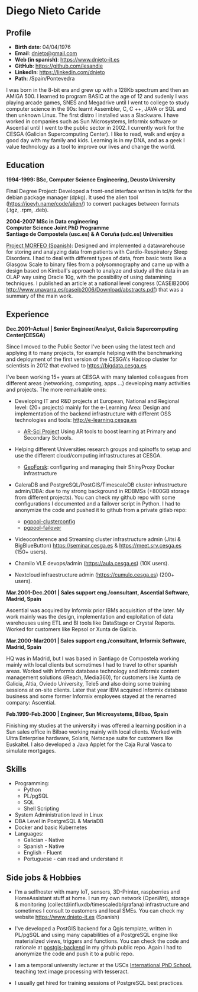 
# Diego Nieto Caride

## Profile

* **Birth date**: 04/04/1976
* **Email**: dnieto@gmail.com
* **Web (in spanish)**: https://www.dnieto-it.es
* **GitHub**: https://github.com/lesandie
* **LinkedIn**: https://linkedin.com/dnieto
* **Path**: /Spain/Pontevedra

[//]: # (Para insertar una imagen <img src="cv.jpg" alt="cv" width="200"/><br>) 

I was born in the 8-bit era and grew up with a 128Kb spectrum and then an AMIGA 500. I learned to program BASIC at the age of 12 and sudenly I was playing arcade games, SNES and Megadrive until I went to college to study computer science in the 90s: learnt Assembler, C, C ++, JAVA or SQL and then unknown Linux. The first distro I installed was a Slackware.
I have worked in companies such as Sun Microsystems, Informix software or Ascential until I went to the public sector in 2002. I currently work for the CESGA (Galician Supercomputing Center).
I like to read, walk and enjoy a good day with my family and kids. Learning is in my DNA, and as a geek I value technology as a tool to improve our lives and change the world.

## Education

**1994-1999: BSc, Computer Science Engineering, Deusto University** <br>

Final Degree Project: Developed a front-end interface written in tcl/tk for the debian package manager (dpkg). It used the alien tool (https://joeyh.name/code/alien/) to convert packages between formats (.tgz, .rpm, .deb). 

**2004-2007 MSc in Data engineering** <br>
**Computer Science Joint PhD Programme**<br>
**Santiago de Compostela (usc.es) & A Coruña (udc.es) Universities**<br>

[Project MORFEO (Spanish)](https://github.com/lesandie/md-cv/blob/main/almacen.pdf): Designed and implemented a datawarehouse for storing and analyzing data from patients with Cardio-Respiratory Sleep Disorders. I had to deal with different types of data, from basic tests like a Glasgow Scale to binary files from a polysomnography and came up with a design based on Kimball's approach to analyze and study all the data in an OLAP way using Oracle 10g, with the possibility of using datamining techniques. I published an article at a national level congress (CASEIB2006 http://www.unavarra.es/caseib2006/Download/abstracts.pdf) that was a summary of the main work.

## Experience

**Dec.2001–Actual | Senior Engineer/Analyst, Galicia Supercomputing Center(CESGA)**

Since I moved to the Public Sector I've been using the latest tech and applying it to many projects, for example helping with the benchmarking and deployment of the first version of the CESGA's Hadoop cluster for scientists in 2012 that evolved to https://bigdata.cesga.es

I've been working 15+ years at CESGA with many talented colleagues from different areas (networking, computing, apps ...) developing many activities and projects. The more remarkable ones:

* Developing IT and R&D projects at European, National and Regional level: (20+ projects) mainly for the e-Learning Area: Design and implementation of the backend infrastructure with different OSS technologies and tools: http://e-learning.cesga.es

  * [AR-Sci Project](https://ar-sci.cesga.es) Using AR tools to boost learning at Primary and Secondary Schools.  

* Helping different Universities research groups and spinoffs to setup and use the different cloud/computing infrastructures at CESGA.
  * [GeoForsk](http://www.geoforsk.com): configuring and managing their ShinyProxy Docker infrastructure

* GaleraDB and PostgreSQL/PostGIS/TimescaleDB cluster infrastructure admin/DBA: due to my strong background in RDBMSs (+800GB storage from different projects). You can check my github repo with some configurations I documented and a failover script in Python. I had to anonymize the code and pushed it to github from a private gitlab repo:

  * [pgpool-clusterconfig](https://github.com/lesandie/pgpool-clusterconfig)
  * [pgpool-failover](https://github.com/lesandie/pgpool-failover)

* Videoconference and Streaming cluster infrastructure admin (Jitsi & BigBlueButton) https://seminar.cesga.es & https://meet.srv.cesga.es (150+ users).

* Chamilo VLE devops/admin (https://aula.cesga.es) (10K users).

* Nextcloud infraestructure admin (https://cumulo.cesga.es) (200+ users).

**Mar.2001-Dec.2001 | Sales support eng./consultant, Ascential Software, Madrid, Spain**

Ascential was acquired by Informix prior IBMs acquisition of the later.
My work mainly was the design, implementation and exploitation of data warehouses using ETL and BI tools like DataStage or Crystal Reports. Worked for customers like Repsol or Xunta de Galicia.

**Mar.2000-Mar2001 | Sales support eng./consultant, Informix Software, Madrid, Spain**

HQ was in Madrid, but I was based in Santiago de Compostela working mainly with local clients but sometimes I had to travel to other spanish areas. 
Worked with Informix database technology and Informix content management solutions (iReach, Media360), for customers like Xunta de Galicia, Altia, Oviedo University, Tele5 and also doing some training sessions at on-site clients. Later that year IBM acquired Informix database business and some former Informix employees stayed at the renamed company: Ascential.

**Feb.1999-Feb.2000 | Engineer, Sun Microsystems, Bilbao, Spain**

Finishing my studies at the university i was offered a learning position in a Sun sales office in Bilbao working mainly with local clients.
Worked with Ultra Enterprise hardware, Solaris, Netscape suite for customers like Euskaltel. I also developed a Java Applet for the Caja Rural Vasca to simulate mortgages.

## Skills

* Programming:
  * Python
  * PL/pgSQL
  * SQL
  * Shell Scripting
* System Administration level in Linux
* DBA Level in PostgreSQL & MariaDB
* Docker and basic Kubernetes
* Languages:
  * Galician - Native
  * Spanish - Native
  * English - Fluent
  * Portuguese - can read and understand it

## Side jobs & Hobbies

* I'm a selfhoster with many IoT, sensors, 3D-Printer, raspberries and HomeAssistant stuff at home. I run my own network (OpenWrt), storage & monitoring (collectd/influxdb/timescaledb/grafana) infrastructure and sometimes I consult to customers and local SMEs. You can check my website https://www.dnieto-it.es (Spanish)

* I've developed a PostGIS backend for a Qgis template, written in PL/pgSQL and using many capabilities of a PostgreSQL engine like materialized views, triggers and functions. You can check the code and rationale at [postgis-backend](https://github.com/lesandie/postgis-backend) in my github public repo. Again I had to anonymize the code and push it to a public repo.

* I am a temporal university lecturer at the USCs [International PhD School](https://www.usc.gal/en/center/international-phd-school-university-santiago-compostela-edius), teaching text image processing with tesseract.

* I usually get hired for training sessions of PostgreSQL best practices.